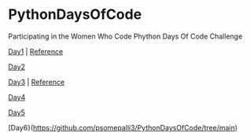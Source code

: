 # PythonDaysOfCode
Participating in the Women Who Code Phython Days Of Code Challenge

[Day1](https://github.com/psomepalli3/PythonDaysOfCode/blob/main/day1.py) |  [Reference](https://www.freecodecamp.org/news/swapping-values-of-two-variables-without-a-temporary-variable-in-python/#:~:text=How%20to%20Swap%20Variables%20in%20Python%20Using%20the%20XOR%20Bitwise,the%20individual%20bits%20of%20numbers.)

[Day2](https://github.com/psomepalli3/PythonDaysOfCode/blob/main/day2.py)

[Day3](https://github.com/psomepalli3/PythonDaysOfCode/blob/main/day3.py) |  [Reference](https://www.tutorialspoint.com/iterating-with-python-lambda)

[Day4](https://github.com/psomepalli3/PythonDaysOfCode/blob/main/day4.py)

[Day5](https://github.com/psomepalli3/PythonDaysOfCode/blob/main/day5.py)

[Day6}(https://github.com/psomepalli3/PythonDaysOfCode/tree/main)
